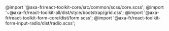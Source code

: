 @import '@axa-fr/react-toolkit-core/src/common/scss/core.scss';
@import '~@axa-fr/react-toolkit-all/dist/style/bootstrap/grid.css';
@import '@axa-fr/react-toolkit-form-core/dist/form.scss';
@import '@axa-fr/react-toolkit-form-input-radio/dist/radio.scss';
